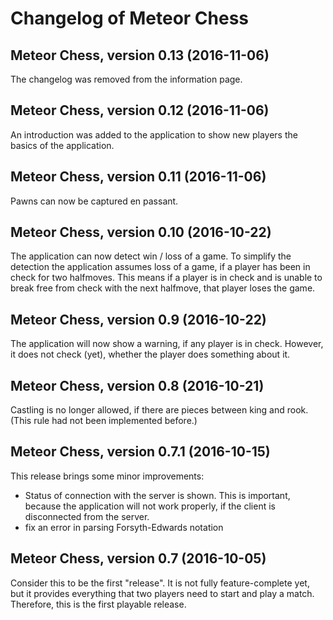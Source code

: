 # Changelog of Meteor Chess

## Meteor Chess, version 0.13 (2016-11-06)

The changelog was removed from the information page.

## Meteor Chess, version 0.12 (2016-11-06)

An introduction was added to the application to show new players the basics of
the application.

## Meteor Chess, version 0.11 (2016-11-06)

Pawns can now be captured en passant.

## Meteor Chess, version 0.10 (2016-10-22)

The application can now detect win / loss of a game.
To simplify the detection the application assumes loss of a game, if a player
has been in check for two halfmoves. This means if a player is in check and is
unable to break free from check with the next halfmove, that player loses the
game.

## Meteor Chess, version 0.9 (2016-10-22)

The application will now show a warning, if any player is in check.
However, it does not check (yet), whether the player does something about it.

## Meteor Chess, version 0.8 (2016-10-21)

Castling is no longer allowed, if there are pieces between king and rook.
(This rule had not been implemented before.)

## Meteor Chess, version 0.7.1 (2016-10-15)

This release brings some minor improvements:

- Status of connection with the server is shown. This is important, because the
  application will not work properly, if the client is disconnected from the
  server.
- fix an error in parsing Forsyth-Edwards notation

## Meteor Chess, version 0.7 (2016-10-05)

Consider this to be the first "release".
It is not fully feature-complete yet, but it provides everything that two
players need to start and play a match. Therefore, this is the first playable
release.
